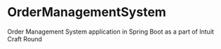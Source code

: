 # OrderManagementSystem
Order Management System application in Spring Boot as a part of Intuit Craft Round
